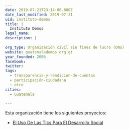 ```yaml
---
date: 2019-07-21T23:14:06.000Z
date_last_modified: 2019-07-21
uid: instituto-demos
title: |
  Instituto Demos
legal_name: 
description: |
  
org_type: Organización civil sin fines de lucro (ONG)
website: guatemalademos.org.gt
year_founded: 2006
facebook: 
twitter: 
tags:
  - transparencia-y-rendicion-de-cuentas
  - participación-ciudadana
  - otro
cities: 
  - Guatemala

---
```


Esta organización tiene los siguientes proyectos:

- [El Uso De Las Tics Para El Desarrollo Social](/proyectos/el-uso-de-las-tics-para-el-desarrollo-social)
